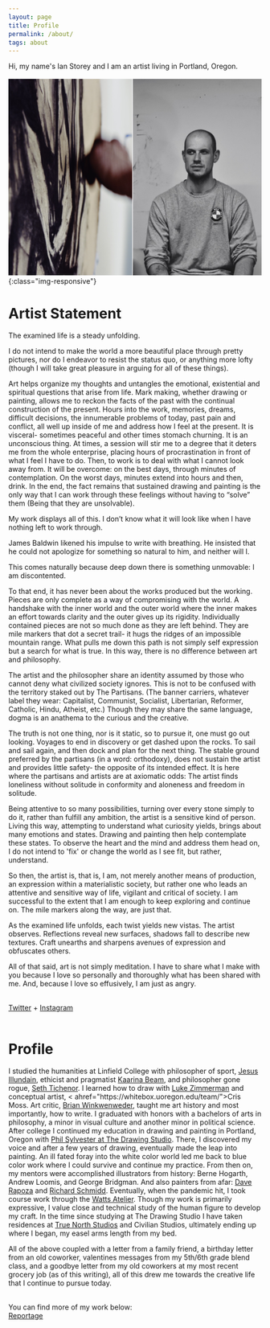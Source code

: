 ```yaml
---
layout: page
title: Profile
permalink: /about/
tags: about
---
```


Hi, my name's Ian Storey and I am an artist living in Portland, Oregon.
<br>
<br>
![PDX](/images/aboutphoto.jpeg){:class="img-responsive"}

<!--
I lead <a href="https://www.twitch.tv/tigersharksstudygroup">a daily drawing study group</a>, Monday through Friday from 8am to 10am. The goal with this group is to dedicate two hours a day to studying the fundamentals (like anatomy, perspective, and color) and ultimately, improving. -->

<!-- <a href="{{ site.baseurl }}/cv">CV</a> -->
<!--<a href="{{ site.baseurl }}/category/fiction">Fiction</a>
<br>
<a href="{{ site.baseurl }}/category/criticism">Criticism</a>
<br>
<a href="{{ site.baseurl }}/category/nonfiction">Nonfiction</a>
<br>
<a href="{{ site.baseurl }}/category/nonfiction">Technology</a>
<br>
<a href="{{ site.baseurl }}/category/nonfiction">Food</a>
<br>
<a href="{{ site.baseurl }}/category/nonfiction">Events</a>
<br>
<a href="{{ site.baseurl }}/category/nonfiction">Essays</a>
<br>
<a href="{{ site.baseurl }}/category/nonfiction">Opinion</a>
<br> -->


<h1>Artist Statement</h1>

The examined life is a steady unfolding.

I do not intend to make the world a more beautiful place through pretty pictures, nor do I endeavor to resist the status quo, or anything more lofty (though I will take great pleasure in arguing for all of these things).

Art helps organize my thoughts and untangles the emotional, existential and spiritual questions that arise from life.  Mark making, whether drawing or painting, allows me to reckon the facts of the past with the continual construction of the present. Hours into the work, memories, dreams, difficult decisions, the innumerable problems of today, past pain and conflict, all well up inside of me and address how I feel at the present. It is visceral- sometimes peaceful and other times stomach churning. It is an unconscious thing. At times, a session will stir me to a degree that it deters me from the whole enterprise, placing hours of procrastination in front of what I feel I have to do. Then, to work is to deal with what I cannot look away from. It will be overcome: on the best days, through minutes of contemplation. On the worst days, minutes extend into hours and then, drink. In the end, the fact remains that sustained drawing and painting is the only way that I can work through these feelings without having to “solve” them (Being that they are unsolvable).

My work displays all of this. I don’t know what it will look like when I have nothing left to work through.

James Baldwin likened his impulse to write with breathing. He insisted that he could not apologize for something so natural to him, and neither will I.

This comes naturally because deep down there is something unmovable: I am discontented.

To that end, it has never been about the works produced but the working. Pieces are only complete as a way of compromising with the world.  A handshake with the inner world and the outer world where the inner makes an effort towards clarity and the outer gives up its rigidity. Individually contained pieces are not so much done as they are left behind. They are mile markers that dot a secret trail- it hugs the ridges of an impossible mountain range. What pulls me down this path is not simply self expression but a search for what is true.  In this way, there is no difference between art and philosophy.

The artist and the philosopher share an identity assumed by those who cannot deny what civilized society ignores. This is not to be confused with the territory staked out by The Partisans. (The banner carriers, whatever label they wear: Capitalist, Communist, Socialist, Libertarian, Reformer, Catholic, Hindu, Atheist, etc.) Though they may share the same language, dogma is an anathema to the curious and the creative.  

The truth is not one thing, nor is it static, so to pursue it, one must go out looking.    Voyages to end in discovery or get dashed upon the rocks. To sail and sail again, and then dock and plan for the next thing.  The stable ground preferred by the partisans (in a word: orthodoxy), does not sustain the artist and provides little safety- the opposite of its intended effect. It is here where the partisans and artists are at axiomatic odds: The artist finds loneliness without solitude in conformity and aloneness and freedom in solitude.

Being attentive to so many possibilities, turning over every stone simply to do it, rather than fulfill any ambition, the artist is a sensitive kind of person. Living this way, attempting to understand what curiosity yields, brings about many emotions and states. Drawing and painting then help contemplate these states. To observe the heart and the mind and address them head on, I do not intend to 'fix' or change the world as I see fit, but rather, understand.  

So then, the artist is, that is, I am, not merely another means of production, an expression within a materialistic society, but rather one who leads an attentive and sensitive way of life, vigilant and critical of society.  I am successful to the extent that I am enough to keep exploring and continue on. The mile markers along the way, are just that.

As the examined life unfolds, each twist yields new vistas.  The artist observes. Reflections reveal new surfaces, shadows fall to describe new textures. Craft unearths and sharpens avenues of expression and obfuscates others.

All of that said, art is not simply meditation. I have to share what I make with you because I love so personally and thoroughly what has been shared with me.  And, because I love so effusively, I am just as angry.

<br>
<a href="https://twitter.com/k_gruesome" target="_blank">Twitter</a> + <a href="https://www.instagram.com/i.m.storey/" target="_blank">Instagram</a>
<br>
<br>
<h1>Profile</h1>
I studied the humanities at Linfield College with philosopher of sport, <a href="https://www.linfield.edu/faculty/jilunda.html">Jesus Illundain</a>, ethicist and pragmatist <a href="https://www.linfield.edu/faculty/kbeam.html">Kaarina Beam</a>, and philosopher gone rogue, <a href="https://www.youtube.com/user/sethtichenor">Seth Tichenor</a>. I learned how to draw with <a href="https://willamette.edu/arts-sciences/arts/exhibitions/rogers/zimmerman-gallery/index.html">Luke Zimmerman</a> and conceptual artist, < ahref="https://whitebox.uoregon.edu/team/">Cris Moss</a>.  Art critic, <a href="https://www.linfield.edu/faculty/bwinken.html">Brian Winkwenweder</a>, taught me art history and most importantly, how to write.  I graduated with honors with a bachelors of arts in philosophy, a minor in visual culture and another minor in political science.
After college I continued my education in drawing and painting in Portland, Oregon with <a href="https://thedrawingstudio.wildapricot.org/">Phil Sylvester at The Drawing Studio</a>. There, I discovered my voice and after a few years of drawing, eventually made the leap into painting.
An ill fated foray into the white color world led me back to blue color work where I could survive and continue my practice. From then on, my mentors were accomplished illustrators from history: Berne Hogarth, Andrew Loomis, and George Bridgman. And also painters from afar: <a href="https://daverapoza.carbonmade.com/">Dave Rapoza</a> and <a href="https://www.richardschmid.com/">Richard Schmidd</a>. Eventually, when the pandemic hit, I took course work through the <a href="https://www.wattsatelier.com/">Watts Atelier</a>. Though my work is primarily expressive, I value close and technical study of the human figure to develop my craft.
In the time since studying at The Drawing Studio I have taken residences at <a href="https://www.truenorthstudios.org/">True North Studios</a> and <https://www.civilianstudiospdx.com/>Civilian Studios</a>, ultimately ending up where I began, my easel arms length from my bed.

 All of the above coupled with a letter from a family friend, a birthday letter from an old coworker, valentines messages from my 5th/6th grade blend class, and a goodbye letter from my old coworkers at my most recent grocery job (as of this writing), all of this drew me towards the creative life that I continue to pursue today.

<br>
You can find more of my work below:
<br>
<a href="{{ site.baseurl }}/reportage">Reportage</a>
<br>
<!--<br>
<a class="gruesome" href="http://kidgruesome.art" target="_blank">Stay Gruesome</a>-->
